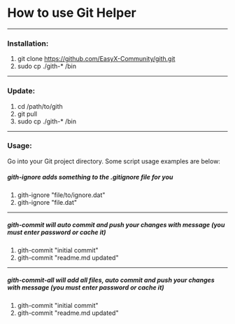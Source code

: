 # How to use Git Helper

------

### Installation:

1) git clone https://github.com/EasyX-Community/gith.git
2) sudo cp ./gith-* /bin

------

### Update:

1) cd /path/to/gith
2) git pull
3) sudo cp ./gith-* /bin

------

### Usage:

Go into your Git project directory. Some script usage examples are below:

##### gith-ignore adds something to the .gitignore file for you

1) gith-ignore "file/to/ignore.dat"
2) gith-ignore "file.dat"

------

##### gith-commit will auto commit and push your changes with message (you must enter password or cache it)

1) gith-commit "initial commit"
2) gith-commit "readme.md updated"

------

##### gith-commit-all will add all files, auto commit and push your changes with message (you must enter password or cache it)

1) gith-commit "initial commit"
2) gith-commit "readme.md updated"






